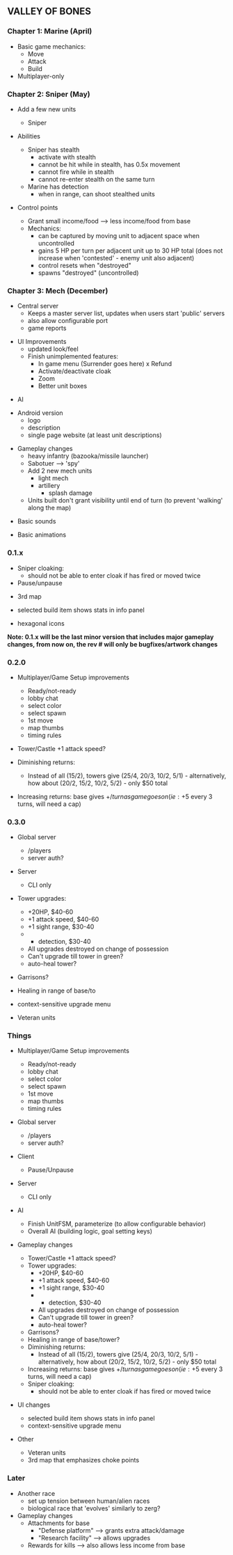 ## VALLEY OF BONES

### Chapter 1: Marine (April)

- Basic game mechanics:
    - Move
    - Attack
    - Build
- Multiplayer-only

### Chapter 2: Sniper (May)

- Add a few new units
    - Sniper

- Abilities
    - Sniper has stealth
        - activate with stealth
        - cannot be hit while in stealth, has 0.5x movement
        - cannot fire while in stealth
        - cannot re-enter stealth on the same turn
    - Marine has detection
        - when in range, can shoot stealthed units

- Control points
    - Grant small income/food --> less income/food from base
    - Mechanics:
        - can be captured by moving unit to adjacent space when uncontrolled
        - gains 5 HP per turn per adjacent unit up to 30 HP total (does not increase when 'contested' - enemy unit also adjacent)
        - control resets when "destroyed"
        - spawns "destroyed" (uncontrolled)

### Chapter 3: Mech (December)

+ Central server
    + Keeps a master server list, updates when users start 'public' servers
    + also allow configurable port
    + game reports
- UI Improvements
    + updated look/feel
    - Finish unimplemented features:
        + In game menu (Surrender goes here)
        x Refund
        + Activate/deactivate cloak
        + Zoom
        + Better unit boxes
+ AI
- Android version
    + logo
    - description
    - single page website (at least unit descriptions)
+ Gameplay changes
    + heavy infantry (bazooka/missile launcher)
    + Sabotuer --> 'spy'
    + Add 2 new mech units
        + light mech
        + artillery
            + splash damage
    + Units built don't grant visibility until end of turn (to prevent 'walking' along the map)
- Basic sounds
+ Basic animations

### 0.1.x

+ Sniper cloaking:
    + should not be able to enter cloak if has fired or moved twice
+ Pause/unpause
- 3rd map
+ selected build item shows stats in info panel
- hexagonal icons

**Note: 0.1.x will be the last minor version that includes major gameplay changes, from now on, the rev # will only be bugfixes/artwork changes**

### 0.2.0

- Multiplayer/Game Setup improvements
    - Ready/not-ready
    - lobby chat
    - select color
    - select spawn
    - 1st move
    - map thumbs
    - timing rules

- Tower/Castle +1 attack speed?
- Diminishing returns:
    - Instead of all (15/2), towers give (25/4, 20/3, 10/2, 5/1) - alternatively, how about (20/2, 15/2, 10/2, 5/2) - only $50 total
- Increasing returns: base gives +$/turn as game goes on (ie: +$5 every 3 turns, will need a cap)

### 0.3.0

- Global server
    - /players
    - server auth?

- Server
    - CLI only

- Tower upgrades:
    - +20HP, $40-60
    - +1 attack speed, $40-60
    - +1 sight range, $30-40
    - + detection, $30-40
    - All upgrades destroyed on change of possession
    - Can't upgrade till tower in green?
    - auto-heal tower?
- Garrisons?
- Healing in range of base/to
- context-sensitive upgrade menu
- Veteran units


### Things

- Multiplayer/Game Setup improvements
    - Ready/not-ready
    - lobby chat
    - select color
    - select spawn
    - 1st move
    - map thumbs
    - timing rules

- Global server
    - /players
    - server auth?

- Client
    - Pause/Unpause

- Server
    - CLI only

- AI
    - Finish UnitFSM, parameterize (to allow configurable behavior)
    - Overall AI (building logic, goal setting keys)

- Gameplay changes
    - Tower/Castle +1 attack speed?
    - Tower upgrades:
        - +20HP, $40-60
        - +1 attack speed, $40-60
        - +1 sight range, $30-40
        - + detection, $30-40
        - All upgrades destroyed on change of possession
        - Can't upgrade till tower in green?
        - auto-heal tower?
    - Garrisons?
    - Healing in range of base/tower?
    - Diminishing returns:
        - Instead of all (15/2), towers give (25/4, 20/3, 10/2, 5/1) - alternatively, how about (20/2, 15/2, 10/2, 5/2) - only $50 total
    - Increasing returns: base gives +$/turn as game goes on (ie: +$5 every 3 turns, will need a cap)
    - Sniper cloaking:
        - should not be able to enter cloak if has fired or moved twice

- UI changes
    - selected build item shows stats in info panel
    - context-sensitive upgrade menu

- Other
    - Veteran units
    - 3rd map that emphasizes choke points


### Later

- Another race
    - set up tension between human/alien races
    - biological race that 'evolves' similarly to zerg?
- Gameplay changes
    - Attachments for base
        - "Defense platform" --> grants extra attack/damage
        - "Research facility" --> allows upgrades
    - Rewards for kills --> also allows less income from base
